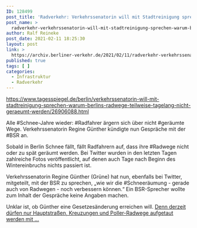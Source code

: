 ```yaml
---
ID: 128499
post_title: 'Radverkehr: Verkehrssenatorin will mit Stadtreinigung sprechen Warum Berlins Radwege teilweise tagelang nicht geräumt werden, aus Der Tagesspiegl'
post_name: >
  radverkehr-verkehrssenatorin-will-mit-stadtreinigung-sprechen-warum-berlins-radwege-teilweise-tagelang-nicht-geraeumt-werden-aus-der-tagesspiegl
author: Ralf Reineke
post_date: 2021-02-11 18:25:30
layout: post
link: >
  https://archiv.berliner-verkehr.de/2021/02/11/radverkehr-verkehrssenatorin-will-mit-stadtreinigung-sprechen-warum-berlins-radwege-teilweise-tagelang-nicht-geraeumt-werden-aus-der-tagesspiegl/
published: true
tags: [ ]
categories:
  - Infrastruktur
  - Radverkehr
---
```

https://www.tagesspiegel.de/berlin/verkehrssenatorin-will-mit-stadtreinigung-sprechen-warum-berlins-radwege-teilweise-tagelang-nicht-geraeumt-werden/26906088.html

Alle #Schnee-Jahre wieder: #Radfahrer ärgern sich über nicht #geräumte Wege. Verkehrssenatorin Regine Günther kündigte nun Gespräche mit der #BSR an.

Sobald in Berlin Schnee fällt, fällt Radfahrern auf, dass ihre #Radwege nicht oder zu spät geräumt werden. Bei Twitter wurden in den letzten Tagen zahlreiche Fotos veröffentlicht, auf denen auch Tage nach Beginn des Wintereinbruchs nichts passiert ist.

Verkehrssenatorin Regine Günther (Grüne) hat nun, ebenfalls bei Twitter, mitgeteilt, mit der BSR zu sprechen, „wie wir die #Schneeräumung - gerade auch von Radwegen - noch verbessern können.“ Ein BSR-Sprecher wollte zum Inhalt der Gespräche keine Angaben machen.

Unklar ist, ob Günther eine Gesetzesänderung erreichen will. <a href="https://www.tagesspiegel.de/berlin/verkehrssenatorin-will-mit-stadtreinigung-sprechen-warum-berlins-radwege-teilweise-tagelang-nicht-geraeumt-werden/26906088.html">Denn derzeit dürfen nur Hauptstraßen, Kreuzungen und Poller-Radwege aufgetaut werden mit ...</a>